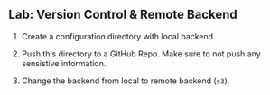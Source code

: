 ## Lab: Version Control & Remote Backend 

1. Create a configuration directory with local backend. 

2. Push this directory to a GitHub Repo. Make sure to not push any sensistive information.

3. Change the backend from local to remote backend (`s3`).